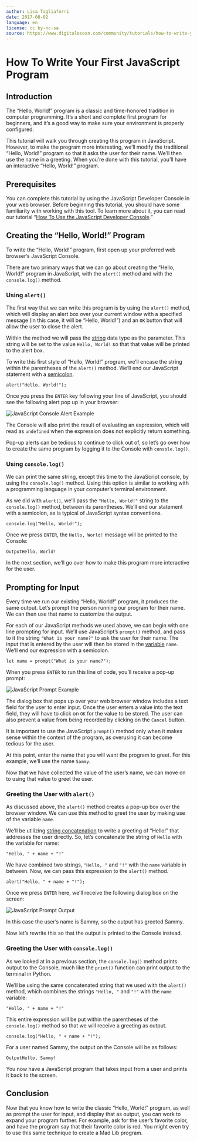```yaml
---
author: Lisa Tagliaferri
date: 2017-08-02
language: en
license: cc by-nc-sa
source: https://www.digitalocean.com/community/tutorials/how-to-write-your-first-javascript-program
---
```


# How To Write Your First JavaScript Program

## Introduction

The “Hello, World!” program is a classic and time-honored tradition in computer programming. It’s a short and complete first program for beginners, and it’s a good way to make sure your environment is properly configured.

This tutorial will walk you through creating this program in JavaScript. However, to make the program more interesting, we’ll modify the traditional “Hello, World!” program so that it asks the user for their name. We’ll then use the name in a greeting. When you’re done with this tutorial, you’ll have an interactive “Hello, World!” program.

## Prerequisites

You can complete this tutorial by using the JavaScript Developer Console in your web browser. Before beginning this tutorial, you should have some familiarity with working with this tool. To learn more about it, you can read our tutorial “[How To Use the JavaScript Developer Console](how-to-use-the-javascript-developer-console).”

## Creating the “Hello, World!” Program

To write the “Hello, World!” program, first open up your preferred web browser’s JavaScript Console.

There are two primary ways that we can go about creating the “Hello, World!” program in JavaScript, with the `alert()` method and with the `console.log()` method.

### Using `alert()`

The first way that we can write this program is by using the `alert()` method, which will display an alert box over your current window with a specified message (in this case, it will be “Hello, World!”) and an `OK` button that will allow the user to close the alert.

Within the method we will pass the [string](how-to-work-with-strings-in-javascript) data type as the parameter. This string will be set to the value `Hello, World!` so that that value will be printed to the alert box.

To write this first style of “Hello, World!” program, we’ll encase the string within the parentheses of the `alert()` method. We’ll end our JavaScript statement with a [semicolon](understanding-syntax-and-code-structure-in-javascript#semicolons).

    alert("Hello, World!");

Once you press the `ENTER` key following your line of JavaScript, you should see the following alert pop up in your browser:

![JavaScript Console Alert Example](https://raw.githubusercontent.com/opendocs-md/do-tutorials-images/master/img/eng_javascript/js-console/javascript-alert.png)

The Console will also print the result of evaluating an expression, which will read as `undefined` when the expression does not explicitly return something.

Pop-up alerts can be tedious to continue to click out of, so let’s go over how to create the same program by logging it to the Console with `console.log()`.

### Using `console.log()`

We can print the same string, except this time to the JavaScript console, by using the `console.log()` method. Using this option is similar to working with a programming language in your computer’s terminal environment.

As we did with `alert()`, we’ll pass the `"Hello, World!"` string to the `console.log()` method, between its parentheses. We’ll end our statement with a semicolon, as is typical of JavaScript syntax conventions.

    console.log("Hello, World!");

Once we press `ENTER`, the `Hello, World!` message will be printed to the Console:

    OutputHello, World!

In the next section, we’ll go over how to make this program more interactive for the user.

## Prompting for Input

Every time we run our existing “Hello, World!” program, it produces the same output. Let’s prompt the person running our program for their name. We can then use that name to customize the output.

For each of our JavaScript methods we used above, we can begin with one line prompting for input. We’ll use JavaScript’s `prompt()` method, and pass to it the string `"What is your name?"` to ask the user for their name. The input that is entered by the user will then be stored in the [variable](how-to-use-variables-in-python-3) `name`. We’ll end our expression with a semicolon.

    let name = prompt("What is your name?");

When you press `ENTER` to run this line of code, you’ll receive a pop-up prompt:

![JavaScript Prompt Example](https://raw.githubusercontent.com/opendocs-md/do-tutorials-images/master/img/eng_javascript/hello-world/js-prompt.png)

The dialog box that pops up over your web browser window includes a text field for the user to enter input. Once the user enters a value into the text field, they will have to click on `OK` for the value to be stored. The user can also prevent a value from being recorded by clicking on the `Cancel` button.

It is important to use the JavaScript `prompt()` method only when it makes sense within the context of the program, as overusing it can become tedious for the user.

At this point, enter the name that you will want the program to greet. For this example, we’ll use the name `Sammy`.

Now that we have collected the value of the user’s name, we can move on to using that value to greet the user.

### Greeting the User with `alert()`

As discussed above, the `alert()` method creates a pop-up box over the browser window. We can use this method to greet the user by making use of the variable `name`.

We’ll be utilizing [string concatenation](how-to-work-with-strings-in-javascript#string-concatenation) to write a greeting of “Hello!” that addresses the user directly. So, let’s concatenate the string of `Hello` with the variable for name:

    "Hello, " + name + "!"

We have combined two strings, `"Hello, "` and `"!"` with the `name` variable in between. Now, we can pass this expression to the `alert()` method.

    alert("Hello, " + name + "!");

Once we press `ENTER` here, we’ll receive the following dialog box on the screen:

![JavaScript Prompt Output](https://raw.githubusercontent.com/opendocs-md/do-tutorials-images/master/img/eng_javascript/hello-world/prompt-output.png)

In this case the user’s name is Sammy, so the output has greeted Sammy.

Now let’s rewrite this so that the output is printed to the Console instead.

### Greeting the User with `console.log()`

As we looked at in a previous section, the `console.log()` method prints output to the Console, much like the `print()` function can print output to the terminal in Python.

We’ll be using the same concatenated string that we used with the `alert()` method, which combines the strings `"Hello, "` and `"!"` with the `name` variable:

    "Hello, " + name + "!"

This entire expression will be put within the parentheses of the `console.log()` method so that we will receive a greeting as output.

    console.log("Hello, " + name + "!");

For a user named Sammy, the output on the Console will be as follows:

    OutputHello, Sammy!

You now have a JavaScript program that takes input from a user and prints it back to the screen.

## Conclusion

Now that you know how to write the classic “Hello, World!” program, as well as prompt the user for input, and display that as output, you can work to expand your program further. For example, ask for the user’s favorite color, and have the program say that their favorite color is red. You might even try to use this same technique to create a Mad Lib program.
